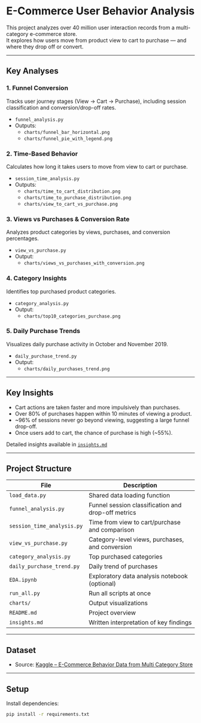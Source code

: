 # E-Commerce User Behavior Analysis

This project analyzes over 40 million user interaction records from a multi-category e-commerce store.  
It explores how users move from product view to cart to purchase — and where they drop off or convert.

---

## Key Analyses

### 1. Funnel Conversion
Tracks user journey stages (View → Cart → Purchase), including session classification and conversion/drop-off rates.

- `funnel_analysis.py`
- Outputs:
  - `charts/funnel_bar_horizontal.png`
  - `charts/funnel_pie_with_legend.png`

### 2. Time-Based Behavior
Calculates how long it takes users to move from view to cart or purchase.

- `session_time_analysis.py`
- Outputs:
  - `charts/time_to_cart_distribution.png`
  - `charts/time_to_purchase_distribution.png`
  - `charts/view_to_cart_vs_purchase.png`

### 3. Views vs Purchases & Conversion Rate
Analyzes product categories by views, purchases, and conversion percentages.

- `view_vs_purchase.py`
- Output:
  - `charts/views_vs_purchases_with_conversion.png`

### 4. Category Insights
Identifies top purchased product categories.

- `category_analysis.py`
- Output:
  - `charts/top10_categories_purchase.png`

### 5. Daily Purchase Trends
Visualizes daily purchase activity in October and November 2019.

- `daily_purchase_trend.py`
- Output:
  - `charts/daily_purchases_trend.png`

---

## Key Insights

- Cart actions are taken faster and more impulsively than purchases.
- Over 80% of purchases happen within 10 minutes of viewing a product.
- ~96% of sessions never go beyond viewing, suggesting a large funnel drop-off.
- Once users add to cart, the chance of purchase is high (~55%).

Detailed insights available in [`insights.md`](insights.md)

---

## Project Structure

| File | Description |
|------|-------------|
| `load_data.py` | Shared data loading function |
| `funnel_analysis.py` | Funnel session classification and drop-off metrics |
| `session_time_analysis.py` | Time from view to cart/purchase and comparison |
| `view_vs_purchase.py` | Category-level views, purchases, and conversion |
| `category_analysis.py` | Top purchased categories |
| `daily_purchase_trend.py` | Daily trend of purchases |
| `EDA.ipynb` | Exploratory data analysis notebook (optional) |
| `run_all.py` | Run all scripts at once |
| `charts/` | Output visualizations |
| `README.md` | Project overview |
| `insights.md` | Written interpretation of key findings |

---

## Dataset

- Source: [Kaggle – E-Commerce Behavior Data from Multi Category Store](https://www.kaggle.com/datasets/mkechinov/ecommerce-behavior-data-from-multi-category-store)

---

## Setup

Install dependencies:

```bash
pip install -r requirements.txt
